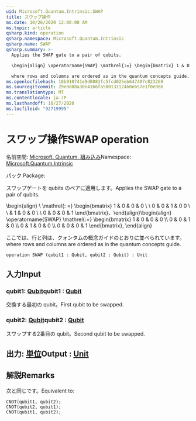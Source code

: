 ```yaml
---
uid: Microsoft.Quantum.Intrinsic.SWAP
title: スワップ操作
ms.date: 10/26/2020 12:00:00 AM
ms.topic: article
qsharp.kind: operation
qsharp.namespace: Microsoft.Quantum.Intrinsic
qsharp.name: SWAP
qsharp.summary: >-
  Applies the SWAP gate to a pair of qubits.

  \begin{align} \operatorname{SWAP} \mathrel{:=} \begin{bmatrix} 1 & 0 & 0 & 0 \\\\ 0 & 0 & 1 & 0 \\\\ 0 & 1 & 0 & 0 \\\\ 0 & 0 & 0 & 1 \end{bmatrix}, \end{align}

  where rows and columns are ordered as in the quantum concepts guide.
ms.openlocfilehash: 18b910741e9d0883fc5fcd025eb647407c823269
ms.sourcegitcommit: 29e0d88a30e4166fa580132124b0eb57e1f0e986
ms.translationtype: MT
ms.contentlocale: ja-JP
ms.lasthandoff: 10/27/2020
ms.locfileid: "92719995"
---
```

# <a name="swap-operation"></a><span data-ttu-id="de111-102">スワップ操作</span><span class="sxs-lookup"><span data-stu-id="de111-102">SWAP operation</span></span>

<span data-ttu-id="de111-103">名前空間: [Microsoft. Quantum. 組み込み](xref:Microsoft.Quantum.Intrinsic)</span><span class="sxs-lookup"><span data-stu-id="de111-103">Namespace: [Microsoft.Quantum.Intrinsic](xref:Microsoft.Quantum.Intrinsic)</span></span>

<span data-ttu-id="de111-104">パック [](https://nuget.org/packages/)</span><span class="sxs-lookup"><span data-stu-id="de111-104">Package: [](https://nuget.org/packages/)</span></span>


<span data-ttu-id="de111-105">スワップゲートを qubits のペアに適用します。</span><span class="sxs-lookup"><span data-stu-id="de111-105">Applies the SWAP gate to a pair of qubits.</span></span>

<span data-ttu-id="de111-106">\begin{align} \ \mathrel{: =} \begin{bmatrix} 1 & 0 & 0 & 0 \\ \\ 0 & 0 & 1 & 0 0 \\ \\ & 1 & 0 & 0 \\ \\ 0 & 0 & 0 & 1 \end{bmatrix}、\end{align}</span><span class="sxs-lookup"><span data-stu-id="de111-106">\begin{align} \operatorname{SWAP} \mathrel{:=} \begin{bmatrix} 1 & 0 & 0 & 0 \\\\ 0 & 0 & 1 & 0 \\\\ 0 & 1 & 0 & 0 \\\\ 0 & 0 & 0 & 1 \end{bmatrix}, \end{align}</span></span>

<span data-ttu-id="de111-107">ここでは、行と列は、クォンタムの概念ガイドのとおりに並べられています。</span><span class="sxs-lookup"><span data-stu-id="de111-107">where rows and columns are ordered as in the quantum concepts guide.</span></span>

```qsharp
operation SWAP (qubit1 : Qubit, qubit2 : Qubit) : Unit
```


## <a name="input"></a><span data-ttu-id="de111-108">入力</span><span class="sxs-lookup"><span data-stu-id="de111-108">Input</span></span>

### <a name="qubit1--qubit"></a><span data-ttu-id="de111-109">qubit1: [Qubit](xref:microsoft.quantum.lang-ref.qubit)</span><span class="sxs-lookup"><span data-stu-id="de111-109">qubit1 : [Qubit](xref:microsoft.quantum.lang-ref.qubit)</span></span>

<span data-ttu-id="de111-110">交換する最初の qubit。</span><span class="sxs-lookup"><span data-stu-id="de111-110">First qubit to be swapped.</span></span>


### <a name="qubit2--qubit"></a><span data-ttu-id="de111-111">qubit2: [Qubit](xref:microsoft.quantum.lang-ref.qubit)</span><span class="sxs-lookup"><span data-stu-id="de111-111">qubit2 : [Qubit](xref:microsoft.quantum.lang-ref.qubit)</span></span>

<span data-ttu-id="de111-112">スワップする2番目の qubit。</span><span class="sxs-lookup"><span data-stu-id="de111-112">Second qubit to be swapped.</span></span>



## <a name="output--unit"></a><span data-ttu-id="de111-113">出力: [単位](xref:microsoft.quantum.lang-ref.unit)</span><span class="sxs-lookup"><span data-stu-id="de111-113">Output : [Unit](xref:microsoft.quantum.lang-ref.unit)</span></span>



## <a name="remarks"></a><span data-ttu-id="de111-114">解説</span><span class="sxs-lookup"><span data-stu-id="de111-114">Remarks</span></span>

<span data-ttu-id="de111-115">次と同じです。</span><span class="sxs-lookup"><span data-stu-id="de111-115">Equivalent to:</span></span>

```qsharp
CNOT(qubit1, qubit2);
CNOT(qubit2, qubit1);
CNOT(qubit1, qubit2);
```